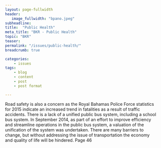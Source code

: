 ```yaml
---
layout: page-fullwidth
header:
   image_fullwidth: "bpano.jpeg"
subheadline:
title:  "Public Health"
meta_title: "BKR - Public Health"
topic: "BKR"
teaser: 
permalink: "/issues/public-health/"
breadcrumb: true

categories:
    - issues
tags:
    - blog
    - content
    - post
    - post format

---
```

Road safety is also a concern as the Royal Bahamas Police Force statistics for 2015 indicate an increased trend in fatalities as a result of traffic accidents. There is a lack of a unified public bus system, including a school bus system. In September 2014, as part of an effort to improve efficiency and streamline operations in the public bus system, a valuation of the unification of the system was undertaken. There are many barriers to change, but without addressing the issue of transportation the economy and quality of life will be hindered. Page 46
